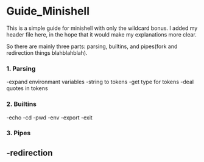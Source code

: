 # Guide_Minishell

This is a simple guide for minishell with only the wildcard bonus. I added my header file here, in the hope that it would make my explanations more clear.

So there are mainly three parts: parsing, builtins, and pipes(fork and redirection things blahblahblah).

### 1. Parsing
   -expand environmant variables
   -string to tokens
   -get type for tokens
   -deal quotes in tokens

### 2. Builtins
   -echo
   -cd
   -pwd
   -env
   -export
   -exit

### 3. Pipes
   -redirection
   -
